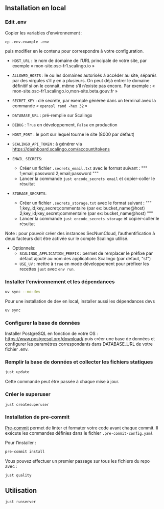 ## Installation en local

### Edit .env

Copier les variables d’environnement :
```
cp .env.example .env
```
puis modifier en le contenu pour correspondre à votre configuration.

- `HOST_URL` : le nom de domaine de l’URL principale de votre site, par exemple « mon-site.osc-fr1.scalingo.io »
- `ALLOWED_HOSTS` : le ou les domaines autorisés à accéder au site, séparés par des virgules s’il y en a plusieurs. On peut déjà entrer le domaine définitif si on le connaît, même s’il n’existe pas encore. Par exemple : « mon-site.osc-fr1.scalingo.io,mon-site.beta.gouv.fr »
- `SECRET_KEY` : clé secrète, par exemple générée dans un terminal avec la commande « `openssl rand -hex 32` »
- `DATABASE_URL` : pré-remplie sur Scalingo
- `DEBUG` : `True` en développement, `False` en production
- `HOST_PORT` : le port sur lequel tourne le site (8000 par défaut)
- `SCALINGO_API_TOKEN` : à générer via https://dashboard.scalingo.com/account/tokens
- `EMAIL_SECRETS`:
  - Créer un fichier `.secrets_email.txt` avec le format suivant : """
   1;email;password
   2;email;password
   """
  - Lancer la commande `just encode_secrets email` et copier-coller le résultat

- `STORAGE_SECRETS`:
  - Créer un fichier `.secrets_storage.txt` avec le format suivant : """
   1;key_id;key_secret;commentaire (par ex: bucket_name@host)
   2;key_id;key_secret;commentaire (par ex: bucket_name@host)
   """
  - Lancer la commande `just encode_secrets storage` et copier-coller le résultat

Note : pour pouvoir créer des instances SecNumCloud, l’authentification à deux facteurs doit être activée sur le compte Scalingo utilisé.

- Optionnels:
  - `SCALINGO_APPLICATION_PREFIX` : permet de remplacer le préfixe par défaut ajouté au nom des applications Scalingo (par défaut, "sf")
  - `USE_UV` : mettre à `true` en mode développement pour préfixer les recettes `just` avec `env run`.

### Installer l’environnement et les dépendances

```bash
uv sync --no-dev
```

Pour une installation de dev en local, installer aussi les dépendances devs

```bash
uv sync
```

### Configurer la base de données

Installer PostgreSQL en fonction de votre OS : https://www.postgresql.org/download/
puis créer une base de données et configurer les paramètres correspondants dans DATABASE_URL de votre fichier .env.

### Remplir la base de données et collecter les fichiers statiques
```bash
just update
```

Cette commande peut être passée à chaque mise à jour.

### Créer le superuser
```bash
just createsuperuser
```

### Installation de pre-commit

[Pre-commit](https://pre-commit.com/) permet de linter et formater votre code avant chaque commit. Il exécute les commandes définies dans le fichier `.pre-commit-config.yaml`

Pour l’installer :

```bash
pre-commit install
```

Vous pouvez effectuer un premier passage sur tous les fichiers du repo avec :

```bash
just quality
```

## Utilisation

```bash
just runserver
```
